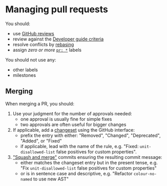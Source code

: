# Managing pull requests

You should:

- use [GitHub reviews](https://help.github.com/articles/about-pull-request-reviews/)
- review against the [Developer guide criteria](../developer-guide/rules.md)
- resolve conflicts by [rebasing](https://www.atlassian.com/git/tutorials/rewriting-history/git-rebase)
- assign _zero or more_ [`pr: *`](https://github.com/firefoxic/stylelint-codeguide/labels) labels

You should not use any:

- other labels
- milestones

## Merging

When merging a PR, you should:

1. Use your judgment for the number of approvals needed:
   - one approval is usually fine for simple fixes
   - two approvals are often useful for bigger changes
2. If applicable, add a [changeset](https://github.com/changesets/changesets) using the GitHub interface:
   - prefix the entry with either: "Removed", "Changed", "Deprecated", "Added", or "Fixed"
   - if applicable, lead with the name of the rule, e.g. "Fixed: `unit-disallowed-list` false positives for custom properties".
3. ["Squash and merge"](https://help.github.com/en/github/collaborating-with-issues-and-pull-requests/about-pull-request-merges#squash-and-merge-your-pull-request-commits) commits ensuring the resulting commit message:
   - either matches the changeset entry but in the present tense, e.g. "Fix `unit-disallowed-list` false positives for custom properties"
   - or is in sentence case and descriptive, e.g. "Refactor `colour-no-named` to use new AST"
